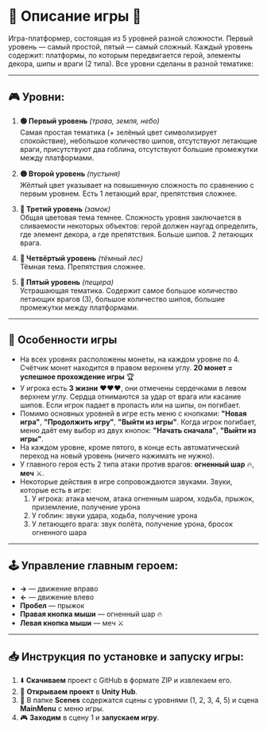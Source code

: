 # 🌟 Описание игры 🌟

Игра-платформер, состоящая из 5 уровней разной сложности. Первый уровень — самый простой, пятый — самый сложный. Каждый уровень содержит: платформы, по которым передвигается герой, элементы декора, шипы и враги (2 типа). Все уровни сделаны в разной тематике:

---

## 🎮 Уровни:

1. **🟢 Первый уровень** *(трава, земля, небо)*  
   Самая простая тематика (+ зелёный цвет символизирует спокойствие), небольшое количество шипов, отсутствуют летающие враги, присутствуют два гоблина, отсутствуют большие промежутки между платформами.

2. **🟡 Второй уровень** *(пустыня)*  
   Жёлтый цвет указывает на повышенную сложность по сравнению с первым уровнем. Есть 1 летающий враг, препятствия сложнее.

3. **🏰 Третий уровень** *(замок)*  
   Общая цветовая тема темнее. Сложность уровня заключается в сливаемости некоторых объектов: герой должен наугад определить, где элемент декора, а где препятствия. Больше шипов. 2 летающих врага.

4. **🌲 Четвёртый уровень** *(тёмный лес)*  
   Тёмная тема. Препятствия сложнее.

5. **🦇 Пятый уровень** *(пещера)*  
   Устрашающая тематика. Содержит самое большое количество летающих врагов (3), большое количество шипов, большие промежутки между платформами.

---

## 🌟 Особенности игры

- На всех уровнях расположены монеты, на каждом уровне по 4. Счётчик монет находится в правом верхнем углу. **20 монет = успешное прохождение игры** 🏆
- У игрока есть **3 жизни** ❤️❤️❤️, они отмечены сердечками в левом верхнем углу. Сердца отнимаются за удар от врага или касание шипов. Если игрок падает в пропасть или на шипы, он погибает.
- Помимо основных уровней в игре есть меню с кнопками: **"Новая игра"**, **"Продолжить игру"**, **"Выйти из игры"**. Когда игрок погибает, меню даёт ему выбор из двух кнопок: **"Начать сначала"**, **"Выйти из игры"**.
- На каждом уровне, кроме пятого, в конце есть автоматический переход на новый уровень (ничего нажимать не нужно).
- У главного героя есть 2 типа атаки против врагов: **огненный шар** 🔥, **меч** ⚔️.
- Некоторые действия в игре сопровождаются звуками. Звуки, которые есть в игре:
	1) У игрока: атака мечом, атака огненным шаром, ходьба, прыжок, приземление, получение урона
	2) У гоблин: звуки удара, ходьба, получение урона
	3) У летающего врага: звук полёта, получение урона, бросок огненного шара

---

## 🕹 Управление главным героем:

- **→** — движение вправо
- **←** — движение влево
- **Пробел** — прыжок
- **Правая кнопка мыши** — огненный шар 🔥
- **Левая кнопка мыши** — меч ⚔️

---

## 📥 Инструкция по установке и запуску игры:

1. ⬇️ **Скачиваем** проект с GitHub в формате ZIP и извлекаем его.
2. 📂 **Открываем проект** в **Unity Hub**.
3. 📂 В папке **Scenes** содержатся сцены с уровнями (1, 2, 3, 4, 5) и сцена **MainMenu** с меню игры.
4. 🎮 **Заходим** в сцену 1 и **запускаем игру**.

